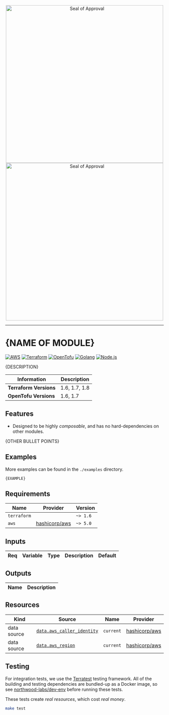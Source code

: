 <div align="center"><img src="https://github.com/northwood-labs/mod-template/raw/main/tofu-modules-lightmode.png#gh-light-mode-only" alt="Seal of Approval" width="500"><img src="https://github.com/northwood-labs/mod-template/raw/main/tofu-modules-darkmode.png#gh-dark-mode-only" alt="Seal of Approval" width="500"><br></div>

---

# {NAME OF MODULE}

[![AWS](https://img.shields.io/badge/AWS-232f3e.svg?logoColor=ffffff&style=for-the-badge&logo=amazonaws)][aws]
[![Terraform](https://img.shields.io/badge/Terraform-623ce4.svg?logoColor=ffffff&style=for-the-badge&logo=terraform)][terraform]
[![OpenTofu](https://img.shields.io/badge/OpenTofu-ffda18.svg?logoColor=171e21&style=for-the-badge&logo=opentofu)][opentofu]
[![Golang](https://img.shields.io/badge/Go-00add8.svg?logoColor=ffffff&style=for-the-badge&logo=go)][golang]
[![Node.js](https://img.shields.io/badge/Node.js-339933.svg?logoColor=ffffff&style=for-the-badge&logo=node.js)][node.js]

{DESCRIPTION}

| Information            | Description   |
|------------------------|---------------|
| **Terraform Versions** | 1.6, 1.7, 1.8 |
| **OpenTofu Versions**  | 1.6, 1.7      |

## Features

* Designed to be highly _composable_, and has no hard-dependencies on other modules.

{OTHER BULLET POINTS}

## Examples

More examples can be found in the `./examples` directory.

```hcl
{EXAMPLE}
```

<!-- BEGIN_TF_DOCS -->
## Requirements

| Name | Provider | Version |
|------|----------|---------|
| `terraform` | | `~> 1.6` |
| `aws` | [hashicorp/aws](https://registry.terraform.io/providers/hashicorp/aws/latest/docs) | `~> 5.0` |

## Inputs

| Req | Variable | Type | Description | Default |
|:---:|----------|------|-------------|---------|

## Outputs

| Name | Description |
|------|-------------|

## Resources

| Kind | Source | Name | Provider |
|------|--------|------|----------|
| data source | [`data.aws_caller_identity`](https://registry.terraform.io/providers/hashicorp/aws/latest/docs/data-sources/caller_identity) | `current` | [hashicorp/aws](https://registry.terraform.io/providers/hashicorp/aws/latest/docs) |
| data source | [`data.aws_region`](https://registry.terraform.io/providers/hashicorp/aws/latest/docs/data-sources/region) | `current` | [hashicorp/aws](https://registry.terraform.io/providers/hashicorp/aws/latest/docs) |
<!-- END_TF_DOCS -->

## Testing

For integration tests, we use the [Terratest](https://github.com/gruntwork-io/terratest) testing framework. All of the building and testing dependencies are bundled-up as a Docker image, so see [northwood-labs/dev-env](https://github.com/northwood-labs/dev-env) before running these tests.

These tests create _real resources_, which cost _real money_.

```bash
make test
```

[aws]: https://aws.amazon.com
[golang]: https://go.dev
[node.js]: https://nodejs.org
[opentofu]: https://opentofu.org
[terraform]: https://developer.hashicorp.com/terraform

